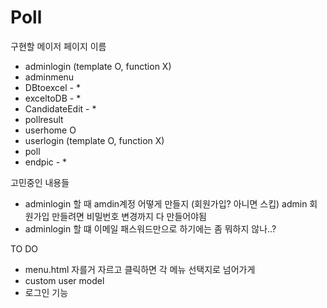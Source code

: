 # Poll

구현할 메이저 페이지 이름 
 - adminlogin (template O, function X)  
 - adminmenu 
 - DBtoexcel - *
 - exceltoDB - *
 - CandidateEdit - *
 - pollresult 
 - userhome O
 - userlogin (template O, function X)  
 - poll 
 - endpic - * 

고민중인 내용들
- adminlogin 할 때 amdin계정 어떻게 만들지 (회원가입? 아니면 스킵) admin 회원가입 만들려면 비밀번호 변경까지 다 만들어야됨 
- adminlogin 할 떄 이메일 패스워드만으로 하기에는 좀 뭐하지 않나..?

TO DO 
 - menu.html 자를거 자르고 클릭하면 각 메뉴 선택지로 넘어가게 
 - custom user model 
 - 로그인 기능 
